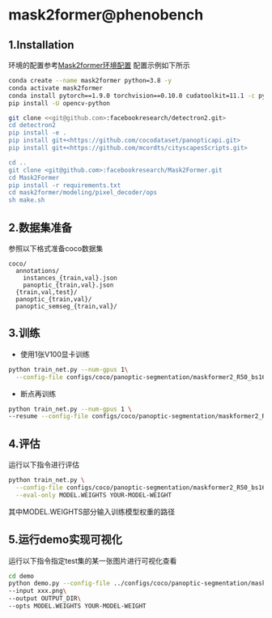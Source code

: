 # mask2former@phenobench

## 1.Installation

环境的配置参考[Mask2former环境配置](https://github.com/facebookresearch/Mask2Former/blob/main/INSTALL.md)
配置示例如下所示

```bash
conda create --name mask2former python=3.8 -y
conda activate mask2former
conda install pytorch==1.9.0 torchvision==0.10.0 cudatoolkit=11.1 -c pytorch -c nvidia
pip install -U opencv-python

git clone <<git@github.com>:facebookresearch/detectron2.git>
cd detectron2
pip install -e .
pip install git+<https://github.com/cocodataset/panopticapi.git>
pip install git+<https://github.com/mcordts/cityscapesScripts.git>

cd ..
git clone <git@github.com>:facebookresearch/Mask2Former.git
cd Mask2Former
pip install -r requirements.txt
cd mask2former/modeling/pixel_decoder/ops
sh make.sh
```

## 2.数据集准备

参照以下格式准备coco数据集

```plaintext
coco/
  annotations/
    instances_{train,val}.json
    panoptic_{train,val}.json
  {train,val,test}/
  panoptic_{train,val}/  
  panoptic_semseg_{train,val}/
```

## 3.训练

* 使用1张V100显卡训练

```bash
python train_net.py --num-gpus 1\
  --config-file configs/coco/panoptic-segmentation/maskformer2_R50_bs16_50ep.yaml
```

* 断点再训练

```bash
python train_net.py --num-gpus 1 \
--resume --config-file configs/coco/panoptic-segmentation/maskformer2_R50_bs16_50ep.yaml
```

## 4.评估

运行以下指令进行评估

```bash
python train_net.py \
  --config-file configs/coco/panoptic-segmentation/maskformer2_R50_bs16_50ep.yaml \
  --eval-only MODEL.WEIGHTS YOUR-MODEL-WEIGHT
```

其中MODEL.WEIGHTS部分输入训练模型权重的路径

## 5.运行demo实现可视化

运行以下指令指定test集的某一张图片进行可视化查看

```bash
cd demo
python demo.py --config-file ../configs/coco/panoptic-segmentation/maskformer2_R50_bs16_50ep.yaml\
--input xxx.png\
--output OUTPUT_DIR\
--opts MODEL.WEIGHTS YOUR-MODEL-WEIGHT
```
